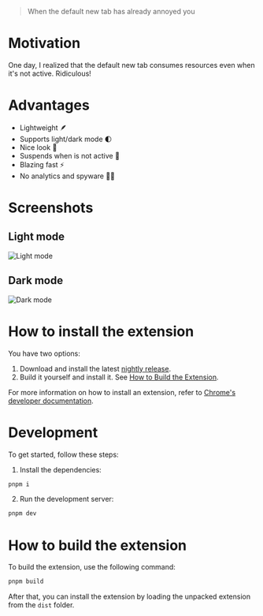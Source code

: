 >  When the default new tab has already annoyed you

# Motivation

One day, I realized that the default new tab consumes resources even when it's not active. Ridiculous!

# Advantages

- Lightweight 🪶
- Supports light/dark mode 🌓
- Nice look 💅
- Suspends when is not active 🔋
- Blazing fast ⚡️
- No analytics and spyware 🕵️‍♂️

# Screenshots
## Light mode
![Light mode](https://github.com/user-attachments/assets/2eecfe89-ae18-49d5-a307-05e9ae3ea833)

## Dark mode
![Dark mode](https://github.com/user-attachments/assets/845e5fba-97bb-49ca-884e-9278416a5263)


# How to install the extension

You have two options:

1. Download and install the latest [nightly release](https://github.com/khmm12/minimal-chrome-tab/releases/download/nightly/minimal-chrome-tab.zip).
2. Build it yourself and install it. See [How to Build the Extension](#how-to-build-the-extension).

For more information on how to install an extension, refer to [Chrome's developer documentation](https://developer.chrome.com/docs/extensions/get-started/tutorial/hello-world#load-unpacked).

# Development

To get started, follow these steps:

1. Install the dependencies:
```bash
pnpm i
```

2. Run the development server:
```bash
pnpm dev
```

# How to build the extension

To build the extension, use the following command:

```bash
pnpm build
```

After that, you can install the extension by loading the unpacked extension from the `dist` folder.
